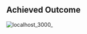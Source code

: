 <h2 font-weight="bold">Achieved Outcome</h2>

![localhost_3000_](https://github.com/iamvictati/Odin_Flexbox/assets/142629886/a5d72ec9-b367-45fc-9695-fb5ab65c4ab0)
